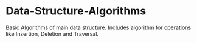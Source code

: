 # Data-Structure-Algorithms
Basic Algorithms of main data structure. Includes algorithm for operations like Insertion, Deletion and Traversal.
